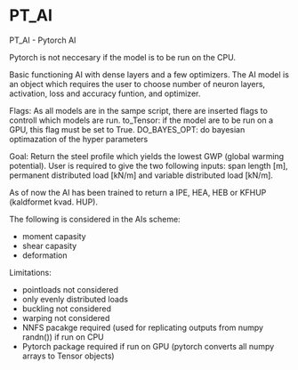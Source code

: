 # PT_AI
PT_AI - Pytorch AI

Pytorch is not neccesary if the model is to be run on the CPU.

Basic functioning AI with dense layers and a few optimizers.
The AI model is an object which requires the user to choose number of neuron layers, activation, loss and accuracy funtion, and optimizer. 

Flags: 
As all models are in the sampe script, there are inserted flags to controll which models are run. 
to_Tensor: if the model are to be run on a GPU, this flag must be set to True.
DO_BAYES_OPT: do bayesian optimazation of the hyper parameters 


Goal:
Return the steel profile which yields the lowest GWP (global warming potential).
User is required to give the two following inputs: span length [m], permanent distributed load [kN/m] and variable distributed load [kN/m].

As of now the AI has been trained to return a IPE, HEA, HEB or KFHUP (kaldformet kvad. HUP). 


The following is considered in the AIs scheme: 
- moment capasity
- shear capasity
- deformation

Limitations: 
- pointloads not considered
- only evenly distributed loads
- buckling not considered
- warping not considered
- NNFS pacakge required (used for replicating outputs from numpy randn()) if run on CPU
- Pytorch package required if run on GPU (pytorch converts all numpy arrays to Tensor objects)
